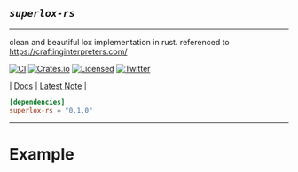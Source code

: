 ## ***`superlox-rs`***

---

clean and beautiful lox implementation in rust. referenced to https://craftinginterpreters.com/ 


[![CI][ci-badge]][ci-url]
[![Crates.io][crates-badge]][crates-url]
[![Licensed][license-badge]][license-url]
[![Twitter][twitter-badge]][twitter-url]

[ci-badge]: https://github.com/just-do-halee/superlox-rs/actions/workflows/rust.yml/badge.svg
[crates-badge]: https://img.shields.io/crates/v/superlox-rs.svg?labelColor=383636
[license-badge]: https://img.shields.io/crates/l/superlox-rs?labelColor=383636
[twitter-badge]: https://img.shields.io/twitter/follow/do_halee?style=flat&logo=twitter&color=4a4646&labelColor=333131&label=just-do-halee

[ci-url]: https://github.com/just-do-halee/superlox-rs/actions
[twitter-url]: https://twitter.com/do_halee
[crates-url]: https://crates.io/crates/superlox-rs
[license-url]: https://github.com/just-do-halee/superlox-rs
| [Docs](https://docs.rs/superlox-rs) | [Latest Note](https://github.com/just-do-halee/superlox-rs/blob/main/CHANGELOG.md) |

```toml
[dependencies]
superlox-rs = "0.1.0"
```

---

# Example
```rust

```
